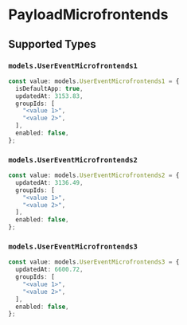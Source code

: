 # PayloadMicrofrontends


## Supported Types

### `models.UserEventMicrofrontends1`

```typescript
const value: models.UserEventMicrofrontends1 = {
  isDefaultApp: true,
  updatedAt: 3153.83,
  groupIds: [
    "<value 1>",
    "<value 2>",
  ],
  enabled: false,
};
```

### `models.UserEventMicrofrontends2`

```typescript
const value: models.UserEventMicrofrontends2 = {
  updatedAt: 3136.49,
  groupIds: [
    "<value 1>",
    "<value 2>",
  ],
  enabled: false,
};
```

### `models.UserEventMicrofrontends3`

```typescript
const value: models.UserEventMicrofrontends3 = {
  updatedAt: 6600.72,
  groupIds: [
    "<value 1>",
    "<value 2>",
  ],
  enabled: false,
};
```

